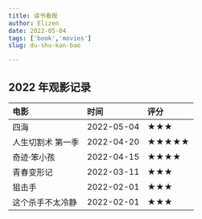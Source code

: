 ```yaml
---
title: 读书看报
author: Elizen
date: 2022-05-04
tags: ['book','movies']
slug: du-shu-kan-bao

---
```


## 2022 年观影记录
 
|  电影       |  时间          |  评分   |
|:----------|:-------------|:------|
|  四海       |  2022-05-04  |  ★★★  |
| 人生切割术 第一季 |   2022-04-20 | ★★★★★ |
| 奇迹·笨小孩    |   2022-04-15 | ★★★★  |
| 青春变形记     |   2022-03-11 | ★★★   |
| 狙击手       |   2022-02-01 | ★★★   |
| 这个杀手不太冷静  |   2022-02-01 | ★★★   |